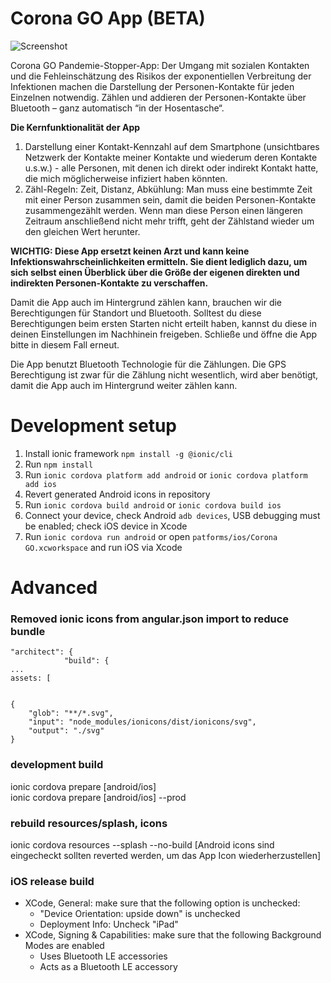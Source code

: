 # Corona GO App (BETA)

![Screenshot](https://coronago369135004.files.wordpress.com/2020/04/screenshot-2020-04-14-at-21.05.02.png)

Corona GO Pandemie-Stopper-App: Der Umgang mit sozialen Kontakten und die Fehleinschätzung des Risikos der exponentiellen Verbreitung der Infektionen machen die Darstellung der Personen-Kontakte für jeden Einzelnen notwendig. Zählen und addieren der Personen-Kontakte über Bluetooth – ganz automatisch “in der Hosentasche“.  

**Die Kernfunktionalität der App**

1.  Darstellung einer Kontakt-Kennzahl auf dem Smartphone (unsichtbares Netzwerk der Kontakte meiner Kontakte und wiederum deren Kontakte u.s.w.) - alle Personen, mit denen ich direkt oder indirekt Kontakt hatte, die mich möglicherweise infiziert haben könnten.
2.  Zähl-Regeln: Zeit, Distanz, Abkühlung: Man muss eine bestimmte Zeit mit einer Person zusammen sein, damit die beiden Personen-Kontakte zusammengezählt werden. Wenn man diese Person einen längeren Zeitraum anschließend nicht mehr trifft, geht der Zählstand wieder um den gleichen Wert herunter.

**WICHTIG: Diese App ersetzt keinen Arzt und kann keine Infektionswahrscheinlichkeiten ermitteln. Sie dient lediglich dazu, um sich selbst einen Überblick über die Größe der eigenen direkten und indirekten Personen-Kontakte zu verschaffen.**  

Damit die App auch im Hintergrund zählen kann, brauchen wir die Berechtigungen für Standort und Bluetooth. Solltest du diese Berechtigungen beim ersten Starten nicht erteilt haben, kannst du diese in deinen Einstellungen im Nachhinein freigeben. Schließe und öffne die App bitte in diesem Fall erneut.  

Die App benutzt Bluetooth Technologie für die Zählungen. Die GPS Berechtigung ist zwar für die Zählung nicht wesentlich, wird aber benötigt, damit die App auch im Hintergrund weiter zählen kann.

# Development setup
1. Install ionic framework `npm install -g @ionic/cli`
2. Run `npm install`
3. Run `ionic cordova platform add android` or `ionic cordova platform add ios`
4. Revert generated Android icons in repository
5. Run `ionic cordova build android` or `ionic cordova build ios`
6. Connect your device, check Android `adb devices`, USB debugging must be enabled; check iOS device in Xcode 
6. Run `ionic cordova run android` or open `patforms/ios/Corona GO.xcworkspace` and run iOS via Xcode


# Advanced
### Removed ionic icons from angular.json import to reduce bundle
```
"architect": {
            "build": {
...
assets: [


{
    "glob": "**/*.svg",
    "input": "node_modules/ionicons/dist/ionicons/svg",
    "output": "./svg"
}
```


### development build 
ionic cordova prepare [android/ios]<br>
ionic cordova prepare [android/ios] --prod


### rebuild resources/splash, icons

ionic cordova resources --splash --no-build
[Android icons sind eingecheckt sollten reverted werden, um das App Icon wiederherzustellen] 


### iOS release build

- XCode, General: make sure that the following option is unchecked: 
    - "Device Orientation: upside down" is unchecked
    - Deployment Info: Uncheck "iPad"
- XCode, Signing & Capabilities: make sure that the following Background Modes are enabled 
    - Uses Bluetooth LE accessories
    - Acts as a Bluetooth LE accessory
